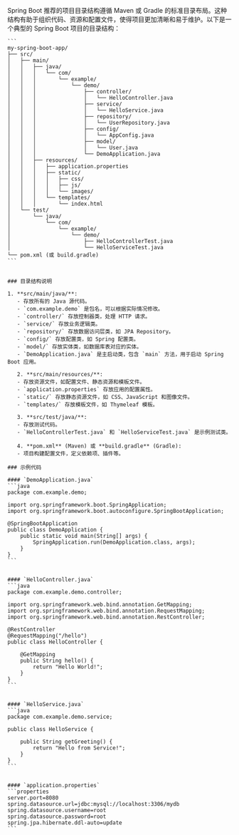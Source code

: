 Spring Boot 推荐的项目目录结构遵循 Maven 或 Gradle 的标准目录布局。这种结构有助于组织代码、资源和配置文件，使得项目更加清晰和易于维护。以下是一个典型的 Spring Boot 项目的目录结构：

    ```
    my-spring-boot-app/
    ├── src/
    │   ├── main/
    │   │   ├── java/
    │   │   │   └── com/
    │   │   │       └── example/
    │   │   │           └── demo/
    │   │   │               ├── controller/
    │   │   │               │   └── HelloController.java
    │   │   │               ├── service/
    │   │   │               │   └── HelloService.java
    │   │   │               ├── repository/
    │   │   │               │   └── UserRepository.java
    │   │   │               ├── config/
    │   │   │               │   └── AppConfig.java
    │   │   │               ├── model/
    │   │   │               │   └── User.java
    │   │   │               └── DemoApplication.java
    │   │   ├── resources/
    │   │   │   ├── application.properties
    │   │   │   ├── static/
    │   │   │   │   ├── css/
    │   │   │   │   ├── js/
    │   │   │   │   └── images/
    │   │   │   └── templates/
    │   │   │       └── index.html
    │   └── test/
    │       └── java/
    │           └── com/
    │               └── example/
    │                   └── demo/
    │                       ├── HelloControllerTest.java
    │                       └── HelloServiceTest.java
    └── pom.xml (或 build.gradle)
    ```


    ### 目录结构说明
    
    1. **src/main/java/**:
       - 存放所有的 Java 源代码。
       - `com.example.demo` 是包名，可以根据实际情况修改。
       - `controller/` 存放控制器类，处理 HTTP 请求。
       - `service/` 存放业务逻辑类。
       - `repository/` 存放数据访问层类，如 JPA Repository。
       - `config/` 存放配置类，如 Spring 配置类。
       - `model/` 存放实体类，如数据库表对应的实体。
       - `DemoApplication.java` 是主启动类，包含 `main` 方法，用于启动 Spring Boot 应用。
    
       2. **src/main/resources/**:
       - 存放资源文件，如配置文件、静态资源和模板文件。
       - `application.properties` 存放应用的配置属性。
       - `static/` 存放静态资源文件，如 CSS、JavaScript 和图像文件。
       - `templates/` 存放模板文件，如 Thymeleaf 模板。
    
       3. **src/test/java/**:
       - 存放测试代码。
       - `HelloControllerTest.java` 和 `HelloServiceTest.java` 是示例测试类。
    
       4. **pom.xml** (Maven) 或 **build.gradle** (Gradle):
       - 项目构建配置文件，定义依赖项、插件等。
    
    ### 示例代码
    
    #### `DemoApplication.java`
    ```java
    package com.example.demo;
    
    import org.springframework.boot.SpringApplication;
    import org.springframework.boot.autoconfigure.SpringBootApplication;
    
    @SpringBootApplication
    public class DemoApplication {
        public static void main(String[] args) {
            SpringApplication.run(DemoApplication.class, args);
        }
    }
    ```
    
    
    #### `HelloController.java`
    ```java
    package com.example.demo.controller;
    
    import org.springframework.web.bind.annotation.GetMapping;
    import org.springframework.web.bind.annotation.RequestMapping;
    import org.springframework.web.bind.annotation.RestController;
    
    @RestController
    @RequestMapping("/hello")
    public class HelloController {
    
        @GetMapping
        public String hello() {
            return "Hello World!";
        }
    }
    ```
    
    
    #### `HelloService.java`
    ```java
    package com.example.demo.service;
    
    public class HelloService {
    
        public String getGreeting() {
            return "Hello from Service!";
        }
    }
    ```
    
    
    #### `application.properties`
    ```properties
    server.port=8080
    spring.datasource.url=jdbc:mysql://localhost:3306/mydb
    spring.datasource.username=root
    spring.datasource.password=root
    spring.jpa.hibernate.ddl-auto=update
    ```

